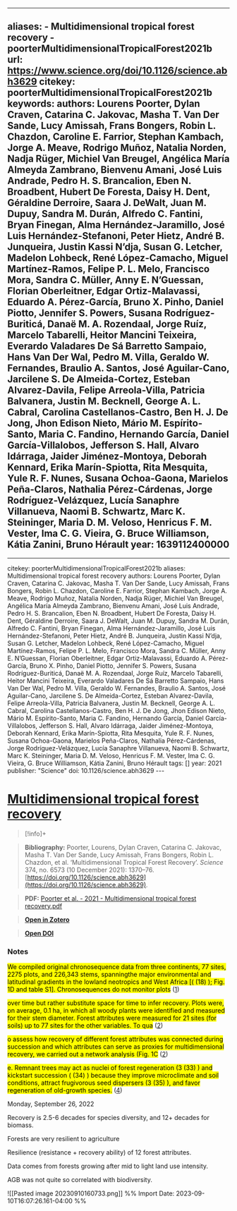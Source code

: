 

---
aliases:
    - Multidimensional tropical forest recovery
    - poorterMultidimensionalTropicalForest2021b
url: https://www.science.org/doi/10.1126/science.abh3629
citekey: poorterMultidimensionalTropicalForest2021b
keywords: 
authors: Lourens Poorter, Dylan Craven, Catarina C. Jakovac, Masha T. Van Der Sande, Lucy Amissah, Frans Bongers, Robin L. Chazdon, Caroline E. Farrior, Stephan Kambach, Jorge A. Meave, Rodrigo Muñoz, Natalia Norden, Nadja Rüger, Michiel Van Breugel, Angélica María Almeyda Zambrano, Bienvenu Amani, José Luis Andrade, Pedro H. S. Brancalion, Eben N. Broadbent, Hubert De Foresta, Daisy H. Dent, Géraldine Derroire, Saara J. DeWalt, Juan M. Dupuy, Sandra M. Durán, Alfredo C. Fantini, Bryan Finegan, Alma Hernández-Jaramillo, José Luis Hernández-Stefanoni, Peter Hietz, André B. Junqueira, Justin Kassi N’dja, Susan G. Letcher, Madelon Lohbeck, René López-Camacho, Miguel Martínez-Ramos, Felipe P. L. Melo, Francisco Mora, Sandra C. Müller, Anny E. N’Guessan, Florian Oberleitner, Edgar Ortiz-Malavassi, Eduardo A. Pérez-García, Bruno X. Pinho, Daniel Piotto, Jennifer S. Powers, Susana Rodríguez-Buriticá, Danaë M. A. Rozendaal, Jorge Ruíz, Marcelo Tabarelli, Heitor Mancini Teixeira, Everardo Valadares De Sá Barretto Sampaio, Hans Van Der Wal, Pedro M. Villa, Geraldo W. Fernandes, Braulio A. Santos, José Aguilar-Cano, Jarcilene S. De Almeida-Cortez, Esteban Alvarez-Davila, Felipe Arreola-Villa, Patricia Balvanera, Justin M. Becknell, George A. L. Cabral, Carolina Castellanos-Castro, Ben H. J. De Jong, Jhon Edison Nieto, Mário M. Espírito-Santo, Maria C. Fandino, Hernando García, Daniel García-Villalobos, Jefferson S. Hall, Alvaro Idárraga, Jaider Jiménez-Montoya, Deborah Kennard, Erika Marín-Spiotta, Rita Mesquita, Yule R. F. Nunes, Susana Ochoa-Gaona, Marielos Peña-Claros, Nathalia Pérez-Cárdenas, Jorge Rodríguez-Velázquez, Lucía Sanaphre Villanueva, Naomi B. Schwartz, Marc K. Steininger, Maria D. M. Veloso, Henricus F. M. Vester, Ima C. G. Vieira, G. Bruce Williamson, Kátia Zanini, Bruno Hérault
year: 1639112400000
---
--- 
citekey: poorterMultidimensionalTropicalForest2021b 
aliases: Multidimensional tropical forest recovery
authors: Lourens Poorter, Dylan Craven, Catarina C. Jakovac, Masha T. Van Der Sande, Lucy Amissah, Frans Bongers, Robin L. Chazdon, Caroline E. Farrior, Stephan Kambach, Jorge A. Meave, Rodrigo Muñoz, Natalia Norden, Nadja Rüger, Michiel Van Breugel, Angélica María Almeyda Zambrano, Bienvenu Amani, José Luis Andrade, Pedro H. S. Brancalion, Eben N. Broadbent, Hubert De Foresta, Daisy H. Dent, Géraldine Derroire, Saara J. DeWalt, Juan M. Dupuy, Sandra M. Durán, Alfredo C. Fantini, Bryan Finegan, Alma Hernández-Jaramillo, José Luis Hernández-Stefanoni, Peter Hietz, André B. Junqueira, Justin Kassi N’dja, Susan G. Letcher, Madelon Lohbeck, René López-Camacho, Miguel Martínez-Ramos, Felipe P. L. Melo, Francisco Mora, Sandra C. Müller, Anny E. N’Guessan, Florian Oberleitner, Edgar Ortiz-Malavassi, Eduardo A. Pérez-García, Bruno X. Pinho, Daniel Piotto, Jennifer S. Powers, Susana Rodríguez-Buriticá, Danaë M. A. Rozendaal, Jorge Ruíz, Marcelo Tabarelli, Heitor Mancini Teixeira, Everardo Valadares De Sá Barretto Sampaio, Hans Van Der Wal, Pedro M. Villa, Geraldo W. Fernandes, Braulio A. Santos, José Aguilar-Cano, Jarcilene S. De Almeida-Cortez, Esteban Alvarez-Davila, Felipe Arreola-Villa, Patricia Balvanera, Justin M. Becknell, George A. L. Cabral, Carolina Castellanos-Castro, Ben H. J. De Jong, Jhon Edison Nieto, Mário M. Espírito-Santo, Maria C. Fandino, Hernando García, Daniel García-Villalobos, Jefferson S. Hall, Alvaro Idárraga, Jaider Jiménez-Montoya, Deborah Kennard, Erika Marín-Spiotta, Rita Mesquita, Yule R. F. Nunes, Susana Ochoa-Gaona, Marielos Peña-Claros, Nathalia Pérez-Cárdenas, Jorge Rodríguez-Velázquez, Lucía Sanaphre Villanueva, Naomi B. Schwartz, Marc K. Steininger, Maria D. M. Veloso, Henricus F. M. Vester, Ima C. G. Vieira, G. Bruce Williamson, Kátia Zanini, Bruno Hérault 
tags: [] 
year: 2021 
publisher: "Science" 
doi: 10.1126/science.abh3629 --- 

# [Multidimensional tropical forest recovery](zotero://select/library/items/92LFBG83)

  

> [!info]+

>**Bibliography:** Poorter, Lourens, Dylan Craven, Catarina C. Jakovac, Masha T. Van Der Sande, Lucy Amissah, Frans Bongers, Robin L. Chazdon, et al. ‘Multidimensional Tropical Forest Recovery’. _Science_ 374, no. 6573 (10 December 2021): 1370–76. [https://doi.org/10.1126/science.abh3629](https://doi.org/10.1126/science.abh3629).

>

>**PDF:** [Poorter et al. - 2021 - Multidimensional tropical forest recovery.pdf](file:///C:\Users\anaca\Zotero\storage\JGVANFVU\Poorter%20et%20al.%20-%202021%20-%20Multidimensional%20tropical%20forest%20recovery.pdf)

>[**Open in Zotero**](zotero://select/library/items/92LFBG83)

>[**Open DOI**](https://doi.org/10.1126/science.abh3629)

  


### Notes
  


<mark class="customZot-Yellow ">We compiled original chronosequence data from three continents, 77 sites, 2275 plots, and 226,343 stems, spanningthe major environmental and latitudinal gradients in the lowland neotropics and West Africa [( (18) ); Fig. 1D and table S1]. Chronosequences do not monitor plots</mark> ([1](zotero://open-pdf/library/items/JGVANFVU?page=1&annotation=highlight-p1x393y40))

  

 

<mark class="customZot-Yellow ">over time but rather substitute space for time to infer recovery. Plots were, on average, 0.1 ha, in which all woody plants were identified and measured for their stem diameter. Forest attributes were measured for 21 sites (for soils) up to 77 sites for the other variables. To qua</mark> ([2](zotero://open-pdf/library/items/JGVANFVU?page=2&annotation=highlight-p2x36y646))

  

 

<mark class="customZot-Yellow ">o assess how recovery of different forest attributes was connected during succession and which attributes can serve as proxies for multidimensional recovery, we carried out a network analysis (Fig. 1C</mark> ([2](zotero://open-pdf/library/items/JGVANFVU?page=2&annotation=highlight-p2x37y469))

  

 

<mark class="customZot-Yellow ">e. Remnant trees may act as nuclei of forest regeneration (3 (33) ) and kickstart succession ( (34) ) because they improve microclimate and soil conditions, attract frugivorous seed dispersers (3 (35) ), and favor regeneration of old-growth species.</mark> ([4](zotero://open-pdf/library/items/JGVANFVU?page=4&annotation=highlight-p4x393y490))

  
Monday, September 26, 2022

Recovery is 2.5-6 decades for species diversity, and 12+ decades for biomass. 

Forests are very resilient to agriculture 

Resilience (resistance + recovery ability) of 12 forest attributes. 

Data comes from forests growing after mid to light land use intensity. 

AGB was not quite so correlated with biodiversity.
 
![[Pasted image 20230910160733.png]]
%% Import Date: 2023-09-10T16:07:26.161-04:00 %%
